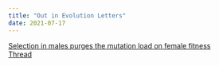 ```yaml
---
title: "Out in Evolution Letters"
date: 2021-07-17
---
```


[Selection in males purges the mutation load on female fitness](https://onlinelibrary.wiley.com/doi/10.1002/evl3.239)  
[Thread](https://mobile.twitter.com/karlgrieshop/status/1409527371934351367)
